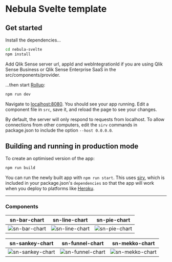 # Nebula Svelte template

## Get started

Install the dependencies...

```bash
cd nebula-svelte
npm install
```

Add Qlik Sense server url, appId and webIntegrationId if you are using Qlik Sense Business or Qlik Sense Enterprise SaaS in the src/components/provider.

...then start [Rollup](https://rollupjs.org):

```bash
npm run dev
```

Navigate to [localhost:8080](http://localhost:8080). You should see your app running. Edit a component file in `src`, save it, and reload the page to see your changes.

By default, the server will only respond to requests from localhost. To allow connections from other computers, edit the `sirv` commands in package.json to include the option `--host 0.0.0.0`.


## Building and running in production mode

To create an optimised version of the app:

```bash
npm run build
```

You can run the newly built app with `npm run start`. This uses [sirv](https://github.com/lukeed/sirv), which is included in your package.json's `dependencies` so that the app will work when you deploy to platforms like [Heroku](https://heroku.com).


---

### Components

| sn-bar-chart | sn-line-chart | sn-pie-chart |
| :----:| :----: |:----: |
| ![sn-bar-chart](public/assets/barchart.png)  | ![sn-line-chart](public/assets/linechart.png) | ![sn-pie-chart](public/assets/piechart.png) |


| sn-sankey-chart | sn-funnel-chart | sn-mekko-chart |
| :----:| :----: |:----: |
| ![sn-sankey-chart](public/assets/sankeychart.png)  | ![sn-funnel-chart](public/assets/funnelchart.png) | ![sn-mekko-chart](public/assets/mekkochart.png) |
